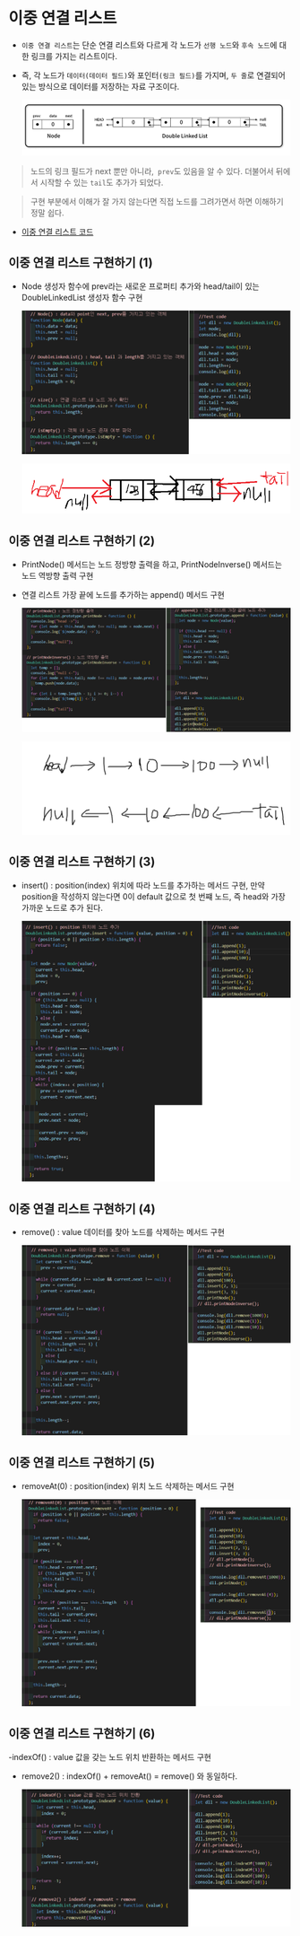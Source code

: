 # 이중 연결 리스트

- `이중 연결 리스트`는 단순 연결 리스트와 다르게 각 노드가 `선행 노드`와 `후속 노드`에 대한 링크를 가지는 리스트이다.

- 즉, 각 노드가 `데이터(데이터 필드)`와 포인터`(링크 필드)`를 가지며, `두 줄`로 연결되어 있는 방식으로 데이터를 저장하는 자료 구조이다.

  ![이중연결리스트](/image/이중연결리스트.png)

> 노드의 링크 필드가 next 뿐만 아니라,` prev`도 있음을 알 수 있다. 더불어서 뒤에서 시작할 수 있는 `tail`도 추가가 되었다.

> 구현 부분에서 이해가 잘 가지 않는다면 직접 노드를 그려가면서 하면 이해하기 정말 쉽다.

- [이중 연결 리스트 코드](https://github.com/gang-min/TIL/blob/main/%EC%9E%90%EB%A3%8C%EA%B5%AC%EC%A1%B0/%EC%9D%B4%EC%A4%91%EC%97%B0%EA%B2%B0%EB%A6%AC%EC%8A%A4%ED%8A%B8.html)

## 이중 연결 리스트 구현하기 (1)

- Node 생성자 함수에 prev라는 새로운 프로퍼티 추가와 head/tail이 있는 DoubleLinkedList 생성자 함수 구현

  ![이중연결리스트](/image/이중연결리스트2.png)

  ![이중연결리스트](/image/이중연결리스트3.png)

## 이중 연결 리스트 구현하기 (2)

- PrintNode() 메서드는 노드 정방향 출력을 하고, PrintNodeInverse() 메서드는 노드 역방향 출력 구현

- 연결 리스트 가장 끝에 노드를 추가하는 append() 메서드 구현

  ![이중연결리스트](/image/이중연결리스트4.png)

  ![이중연결리스트](/image/이중연결리스트5.png)

## 이중 연결 리스트 구현하기 (3)

- insert() : position(index) 위치에 따라 노드를 추가하는 메서드 구현, 만약 position을 작성하지 않는다면 0이 default 값으로 첫 번쨰 노드, 즉 head와 가장 가까운 노드로 추가 된다.

  ![이중연결리스트](/image/이중연결리스트6.png)

## 이중 연결 리스트 구현하기 (4)

- remove() : value 데이터를 찾아 노드를 삭제하는 메서드 구현

  ![이중연결리스트](/image/이중연결리스트7.png)

## 이중 연결 리스트 구현하기 (5)

- removeAt(0) : position(index) 위치 노드 삭제하는 메서드 구현

  ![이중연결리스트](/image/이중연결리스트8.png)

## 이중 연결 리스트 구현하기 (6)

-indexOf() : value 값을 갖는 노드 위치 반환하는 메서드 구현

- remove2() : indexOf() + removeAt() = remove() 와 동일하다.

  ![이중연결리스트](/image/이중연결리스트9.png)
